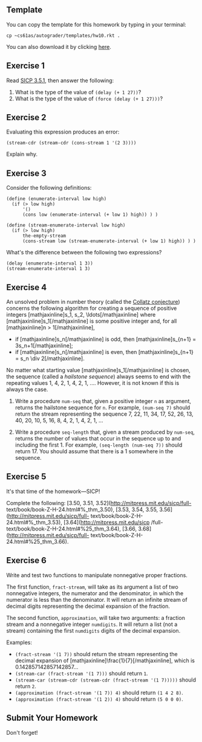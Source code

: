 ## Template

You can copy the template for this homework by typing in your terminal:

```    
cp ~cs61as/autograder/templates/hw10.rkt .
``` 

You can also download it by clicking
[here](http://inst.eecs.berkeley.edu/~cs61as/templates/hw10.rkt).

##  Exercise 1

Read [SICP 3.5.1](http://mitpress.mit.edu/sicp/full-text/book/book-Z-H-24.html#%_sec_3.5.1),
then answer the following:

1. What is the type of the value of `(delay (+ 1 27))`?
2. What is the type of the value of `(force (delay (+ 1 27)))`?

## Exercise 2

Evaluating this expression produces an error:

```
(stream-cdr (stream-cdr (cons-stream 1 '(2 3))))
```

Explain why.

## Exercise 3

Consider the following definitions:
    
    (define (enumerate-interval low high) 
      (if (> low high) 
          '() 
          (cons low (enumerate-interval (+ low 1) high)) ) )
    
    (define (stream-enumerate-interval low high) 
      (if (> low high) 
          the-empty-stream 
          (cons-stream low (stream-enumerate-interval (+ low 1) high)) ) )
    
What's the difference between the following two expressions?
    
    (delay (enumerate-interval 1 3))
    (stream-enumerate-interval 1 3) 

## Exercise 4

An unsolved problem in number theory (called the [Collatz conjecture](https://en.wikipedia.org/wiki/Collatz_conjecture)) concerns the following algorithm for
creating a sequence of positive integers [mathjaxinline]s\_1, s\_2, \ldots[/mathjaxinline]
where [mathjaxinline]s\_1[/mathjaxinline] is some positive integer and,
for all [mathjaxinline]n > 1[/mathjaxinline],

* if [mathjaxinline]s\_n[/mathjaxinline] is odd, then [mathjaxinline]s\_{n+1} = 3s\_n+1[/mathjaxinline];
* if [mathjaxinline]s\_n[/mathjaxinline] is even, then [mathjaxinline]s\_{n+1} = s\_n \div 2[/mathjaxinline].

No matter what starting value [mathjaxinline]s\_1[/mathjaxinline] is chosen, the sequence (called a *hailstone sequence*)
always seems to end with
the repeating values 1, 4, 2, 1, 4, 2, 1, .... However, it is not known if this is always
the case.

1. Write a procedure `num-seq` that, given a positive integer `n` as argument,
returns the hailstone sequence for `n`. For
example, `(num-seq 7)` should return the stream representing the sequence 7,
22, 11, 34, 17, 52, 26, 13, 40, 20, 10, 5, 16, 8, 4, 2, 1, 4, 2, 1, ...

2. Write a procedure `seq-length` that, given a stream produced by `num-seq`,
returns the number of values that occur in the sequence up to and including
the first 1. For example, `(seq-length (num-seq 7))` should return 17. You
should assume that there is a 1 somewhere in the sequence.

## Exercise 5

It's that time of the homework&mdash;SICP!

Complete the following: [3.50, 3.51,
3.52](http://mitpress.mit.edu/sicp/full-
text/book/book-Z-H-24.html#%_thm_3.50), [3.53, 3.54, 3.55,
3.56](http://mitpress.mit.edu/sicp/full-
text/book/book-Z-H-24.html#%_thm_3.53), [3.64](http://mitpress.mit.edu/sicp
/full-text/book/book-Z-H-24.html#%25_thm_3.64), [3.66,
3.68](http://mitpress.mit.edu/sicp/full-
text/book/book-Z-H-24.html#%25_thm_3.66).

## Exercise 6

Write and test two functions to manipulate nonnegative proper fractions.

The
first function, `fract-stream`, will take as its argument a list of two
nonnegative integers, the numerator and the denominator, in which the
numerator is less than the denominator. It will return an infinite stream of
decimal digits representing the decimal expansion of the fraction.

The second
function, `approximation`, will take two arguments: a fraction stream and a
nonnegative integer `numdigits`. It will return a list (not a stream) containing
the first `numdigits` digits of the decimal expansion.

Examples:

* `(fract-stream '(1 7))` should return the stream representing the decimal
expansion of [mathjaxinline]\frac{1}{7}[/mathjaxinline], which is 0.142857142857142857...
* `(stream-car (fract-stream '(1 7)))` should return `1`.
* `(stream-car (stream-cdr (stream-cdr (fract-stream '(1 7)))))` should return `2`.
* `(approximation (fract-stream '(1 7)) 4)` should return `(1 4 2 8)`.
* `(approximation (fract-stream '(1 2)) 4)` should return `(5 0 0 0)`.

## Submit Your Homework

Don't forget!


<!-- Ehhh

## CHALLENGE PROBLEMS

### Do this if you want to. This is NOT for credit.

## Exercise 7.

  
Do exercises [3.59 - 3.62](http://mitpress.mit.edu/sicp/full-
text/book/book-Z-H-24.html#%_thm_3.59).

## Exercise 8.

  
Consider this procedure:

`(define (hanoi-stream n)`

` (if (= n 0)`

` the-empty-stream`

` (stream-append (hanoi-stream (- n 1))`

` (cons-stream n (hanoi-stream (- n 1)))))) `

It generates finite streams; here are the first few values:

`(hanoi-stream 1) (1)`

` (hanoi-stream 2) (1 2 1)`

` (hanoi-stream 3) (1 2 1 3 1 2 1)`

` (hanoi-stream 4) (1 2 1 3 1 2 1 4 1 2 1 3 1 2 1) `

Notice that each of these starts with the same values as the one above it,
followed by some more values. There is no reason why this pattern can't be
continued to generate an infinite stream whose first 2n - 1 elements are
`(hanoi-stream n)`. Generate this stream.

## EXERCISE 9.

  
I type the following code into STk and get the given outputs. Assume `ints` is
the infinite stream of integers, starting from one.

`STk>(define foo (stream-map (lambda (x) (display x)) ints))`

1foo

STk>(show-stream foo 5)

23456(okay okay okay okay okay ...)

Why does this happen? Hint: it has to do with delaying and memoization.

# **DO NOT FORGET TO TURN IN YOUR HOMEWORK!**

-->